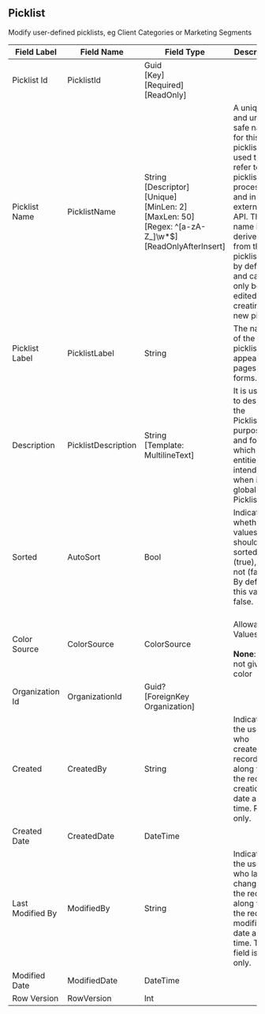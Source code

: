 # 


## Picklist
Modify user-defined picklists, eg Client Categories or Marketing Segments

| Field Label | Field Name | Field Type | Description |  
| ---- | ---- | ---- | ---- |  
| Picklist Id | PicklistId | Guid<br/>  [Key]<br/>  [Required]<br/>  [ReadOnly] |  |  
| Picklist Name | PicklistName | String<br/>  [Descriptor]<br/>  [Unique]<br/>  [MinLen: 2]<br/>  [MaxLen: 50]<br/>  [Regex: ^[a-zA-Z_]\w*$]<br/>  [ReadOnlyAfterInsert] | A unique and url-safe name for this picklist. It is used to refer to the picklist in processes and in the external API. The name is derived from the picklist label by default and can only be edited when creating a new picklist.  |  
| Picklist Label | PicklistLabel | String | The name of the picklist as it appears on pages and forms.  |  
| Description | PicklistDescription | String<br/>  [Template: MultilineText] | It is useful to describe the Picklist's purpose and for which entities it intended for when it is a global Picklist.  |  
| Sorted | AutoSort | Bool | Indicates whether values should be sorted (true), or not (false). By default this value is false.  |  
| Color Source | ColorSource | ColorSource | <br/>  Allowable Values: <br/>  <br/>  **None**: Items not given a color |ColorSource.None<br/>  **Dynamic**: Assign colors to values dynamically assigns colors when a chart is generated. For example, if you need only certain Picklist values to have fixed colors in charts, manually assign colors to those values and leave the rest to be assigned dynamically. |ColorSource.Dynamic<br/>  **Fixed**: Assigns a fixed color to each value from the standard set of chart colors. The Chart Colors column shows the assigned colors. For example, if you want Closed Lost values always to be red in charts grouped by Opportunity Stage, assign red to that Picklist value. |ColorSource.Fixed |  
| Organization Id | OrganizationId | Guid?<br/>  [ForeignKey Organization] |  |  
| Created | CreatedBy | String | Indicates the user who created the record, along with the record creation date and time. Read only.  |  
| Created Date | CreatedDate | DateTime |  |  
| Last Modified By | ModifiedBy | String | Indicates the user who last changed the record, along with the record modification date and time. This field is read only.  |  
| Modified Date | ModifiedDate | DateTime |  |  
| Row Version | RowVersion | Int |  |  

